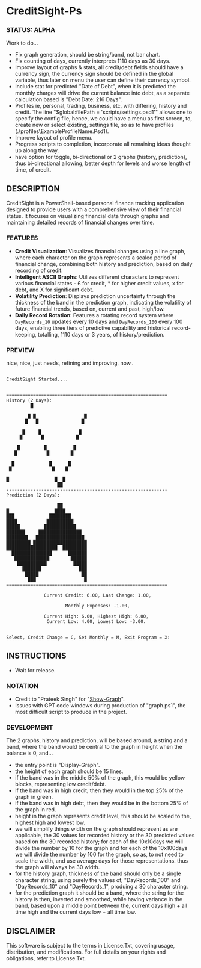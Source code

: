 # CreditSight-Ps

### STATUS: ALPHA
Work to do...
- Fix graph generation, should be string/band, not bar chart.
- Fix counting of days, currently interprets 1110 days as 30 days.
- Improve layout of graphs & stats, all credit/debt fields should have a currency sign, the currency sign should be defined in the global variable, thus later on menu the user can define their currency symbol.
- Include stat for predicted "Date of Debt", when it is predicted the monthly charges will drive the current balance into debt, as a separate calculation based is "Debt Date: 216 Days".
- Profiles ie, personal, trading, business, etc, with differing, history and credit. The line "$global:filePath = 'scripts/settings.psd1'" allows one to specify the config file, hence, we could have a menu as first screen, to, create new or select existing, settings file, so as to have profiles (.\profiles\ExampleProfileName.Psd1). 
- Improve layout of profile menu.
- Progress scripts to completion, incorporate all remaining ideas thought up along the way.
- have option for toggle, bi-directional or 2 graphs (history, prediction), thus bi-directional allowing, better depth for levels and worse length of time, of credit. 

## DESCRIPTION
CreditSight is a PowerShell-based personal finance tracking application designed to provide users with a comprehensive view of their financial status. It focuses on visualizing financial data through graphs and maintaining detailed records of financial changes over time.

### FEATURES
- **Credit Visualization**: Visualizes financial changes using a line graph, where each character on the graph represents a scaled period of financial change, combining both history and prediction, based on daily recording of credit.
- **Intelligent ASCII Graphs**: Utilizes different characters to represent various financial states - £ for credit, * for higher credit values, x for debt, and X for significant debt.
- **Volatility Prediction**: Displays prediction uncertainty through the thickness of the band in the prediction graph, indicating the volatility of future financial trends, based on, current and past, high/low.
- **Daily Record Rotation**: Features a rotating record system where `DayRecords_10` updates every 10 days and `DayRecords_100` every 100 days, enabling three tiers of predictive capability and historical record-keeping, totalling, 1110 days or 3 years, of history/prediction.

### PREVIEW
nice, nice, just needs, refining and improving, now..
```

CreditSight Started....


============================================================
History (2 Days):
         █

        █ █                  █
       █   █                █

      █     █              █
     █       █            █

    █         █          █
   █           █        █

  █             █      █
 █               █    █

█                 █  █
                   ██
------------------------------------------------------------
Prediction (2 Days):

                   ██
█                 ████
███             ████████
████           ██████████
█████         ████████████
███████     ████████████████
████████   ██████████████████
█████████ ████████████████████
███████████████████  █████████
  ███████████████      ███████
   █████████████        ██████
    ███████████          █████
      ███████              ███
       █████                ██
        ███                  █
============================================================

              Current Credit: 6.00, Last Change: 1.00,

                      Monthly Expenses: -1.00,

              Current High: 6.00, Highest High: 6.00,
               Current Low: 4.00, Lowest Low: -3.00.


Select, Credit Change = C, Set Monthly = M, Exit Program = X:

```

## INSTRUCTIONS
- Wait for release.

### NOTATION
- Credit to "Prateek Singh" for "[Show-Graph](https://geekeefy.wordpress.com/2017/09/04/plot-graph-in-powershell-console/)".
- Issues with GPT code windows during production of "graph.ps1", the most difficult script to produce in the project.

### DEVELOPMENT
The 2 graphs, history and prediction, will be based around, a string and a band, where the band would be central to the graph in height when the balance is 0, and...
- the entry point is "Display-Graph".
- the height of each graph should be 15 lines.
- if the band was in the middle 50% of the graph, this would be yellow blocks, representing low credit/debt.
- if the band was in high credit, then they would in the top 25% of the graph in green.
- if the band was in high debt, then they would be in the bottom 25% of the graph in red.
- height in the graph represents credit level, this should be scaled to the, highest high and lowest low.
- we will simplify things width on the graph should represent as are applicable, the 30 values for recorded history or the 30 predicted values based on the 30 recorded history; for each of the 10x10days we will divide the number by 10 for the graph and for each of the 10x100days we will divide the number by 100 for the graph, so as, to not need to scale the width, and use average days for those representations. thus the graph will always be 30 width. 
- for the history graph, thickness of the band should only be a single character string, using purely the values of, "DayRecords_100" and "DayRecords_10" and "DayRecords_1", produing a 30 character string.
- for the prediction graph it should be a band, where the string for the history is then, inverted and smoothed, while having variance in the band, based upon a middle point between the, current days high + all time high and the current days low + all time low.


## DISCLAIMER
This software is subject to the terms in License.Txt, covering usage, distribution, and modifications. For full details on your rights and obligations, refer to License.Txt.

